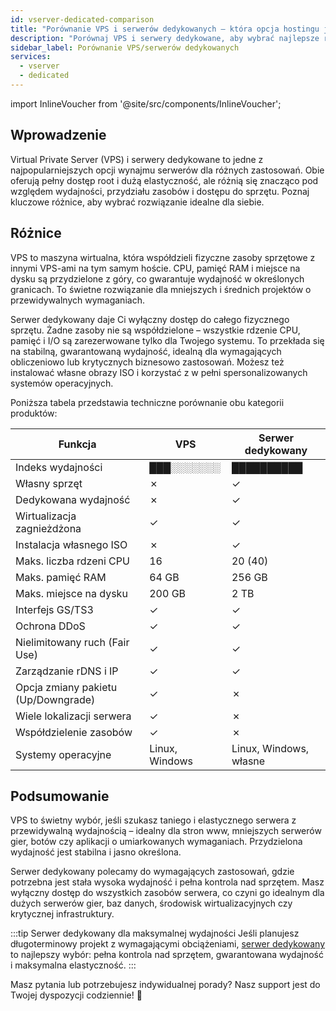 ```yaml
---
id: vserver-dedicated-comparison
title: "Porównanie VPS i serwerów dedykowanych – która opcja hostingu jest dla Ciebie najlepsza?"
description: "Porównaj VPS i serwery dedykowane, aby wybrać najlepsze rozwiązanie hostingowe dopasowane do Twoich potrzeb i zoptymalizować wydajność oraz zasoby → Dowiedz się więcej już teraz"
sidebar_label: Porównanie VPS/serwerów dedykowanych
services:
  - vserver	
  - dedicated
---
```


import InlineVoucher from '@site/src/components/InlineVoucher';

## Wprowadzenie

Virtual Private Server (VPS) i serwery dedykowane to jedne z najpopularniejszych opcji wynajmu serwerów dla różnych zastosowań. Obie oferują pełny dostęp root i dużą elastyczność, ale różnią się znacząco pod względem wydajności, przydziału zasobów i dostępu do sprzętu. Poznaj kluczowe różnice, aby wybrać rozwiązanie idealne dla siebie.

<InlineVoucher />

## Różnice

VPS to maszyna wirtualna, która współdzieli fizyczne zasoby sprzętowe z innymi VPS-ami na tym samym hoście. CPU, pamięć RAM i miejsce na dysku są przydzielone z góry, co gwarantuje wydajność w określonych granicach. To świetne rozwiązanie dla mniejszych i średnich projektów o przewidywalnych wymaganiach.

Serwer dedykowany daje Ci wyłączny dostęp do całego fizycznego sprzętu. Żadne zasoby nie są współdzielone – wszystkie rdzenie CPU, pamięć i I/O są zarezerwowane tylko dla Twojego systemu. To przekłada się na stabilną, gwarantowaną wydajność, idealną dla wymagających obliczeniowo lub krytycznych biznesowo zastosowań. Możesz też instalować własne obrazy ISO i korzystać z w pełni spersonalizowanych systemów operacyjnych.

Poniższa tabela przedstawia techniczne porównanie obu kategorii produktów:

| Funkcja                    | VPS            | Serwer dedykowany      |
| -------------------------- | -------------- | ---------------------- |
| Indeks wydajności          | ███░░░░░░░     | ██████████             |
| Własny sprzęt              | ✗              | ✓                      |
| Dedykowana wydajność       | ✗              | ✓                      |
| Wirtualizacja zagnieżdżona | ✓              | ✓                      |
| Instalacja własnego ISO    | ✗              | ✓                      |
| Maks. liczba rdzeni CPU    | 16             | 20 (40)                |
| Maks. pamięć RAM           | 64 GB          | 256 GB                 |
| Maks. miejsce na dysku     | 200 GB         | 2 TB                   |
| Interfejs GS/TS3           | ✓              | ✓                      |
| Ochrona DDoS               | ✓              | ✓                      |
| Nielimitowany ruch (Fair Use) | ✓          | ✓                      |
| Zarządzanie rDNS i IP      | ✓              | ✓                      |
| Opcja zmiany pakietu (Up/Downgrade) | ✓     | ✗                      |
| Wiele lokalizacji serwera  | ✓              | ✗                      |
| Współdzielenie zasobów     | ✓              | ✗                      |
| Systemy operacyjne         | Linux, Windows | Linux, Windows, własne |

## Podsumowanie

VPS to świetny wybór, jeśli szukasz taniego i elastycznego serwera z przewidywalną wydajnością – idealny dla stron www, mniejszych serwerów gier, botów czy aplikacji o umiarkowanych wymaganiach. Przydzielona wydajność jest stabilna i jasno określona.

Serwer dedykowany polecamy do wymagających zastosowań, gdzie potrzebna jest stała wysoka wydajność i pełna kontrola nad sprzętem. Masz wyłączny dostęp do wszystkich zasobów serwera, co czyni go idealnym dla dużych serwerów gier, baz danych, środowisk wirtualizacyjnych czy krytycznej infrastruktury.

:::tip Serwer dedykowany dla maksymalnej wydajności
Jeśli planujesz długoterminowy projekt z wymagającymi obciążeniami, [serwer dedykowany](dedicated-introduction.md) to najlepszy wybór: pełna kontrola nad sprzętem, gwarantowana wydajność i maksymalna elastyczność.
:::

Masz pytania lub potrzebujesz indywidualnej porady? Nasz support jest do Twojej dyspozycji codziennie! 🙂

<InlineVoucher />